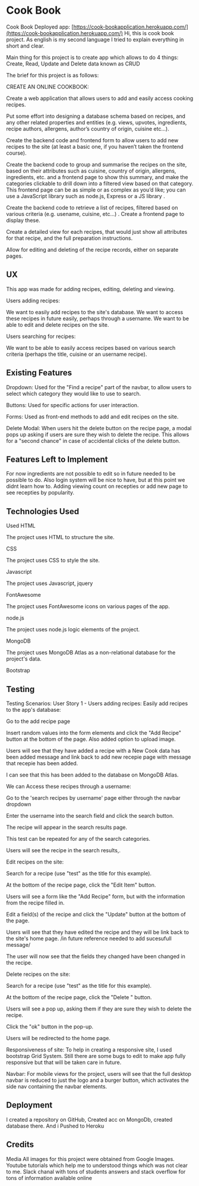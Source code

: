 

# Cook Book
Cook Book Deployed app: [https://cook-bookapplication.herokuapp.com/](https://cook-bookapplication.herokuapp.com/)
Hi, this is cook book project.
As english is my second language I tried to explain everything in short and clear.

Main thing for this project is to create app which allows to do 4 things:
Create, Read, Update and Delete data known as CRUD

The brief for this project is as follows:

CREATE AN ONLINE COOKBOOK:

Create a web application that allows users to add and easily access cooking recipes.

Put some effort into designing a database schema based on recipes, and any other related properties and entities (e.g. views, upvotes, ingredients, recipe authors, allergens, author’s country of origin, cuisine etc…).

Create the backend code and frontend form to allow users to add new recipes to the site (at least a basic one, if you haven’t taken the frontend course).

Create the backend code to group and summarise the recipes on the site, based on their attributes such as cuisine, country of origin, allergens, ingredients, etc. and a frontend page to show this summary, and make the categories clickable to drill down into a filtered view based on that category. This frontend page can be as simple or as complex as you’d like; you can use a JavaScript library such as node.js, Express or a JS library .

Create the backend code to retrieve a list of recipes, filtered based on various criteria (e.g. usename, cuisine, etc…) . Create a frontend page to display these.

Create a detailed view for each recipes, that would just show all attributes for that recipe, and the full preparation instructions.

Allow for editing and deleting of the recipe records, either on separate pages.

## UX

This app was made for adding recipes, editing, deleting and viewing.

Users adding recipes:

We want to easily add recipes to the site's database. We want to access these recipes in future easily, perhaps through a username.  We want to be able to edit and delete recipes on the site. 

Users searching for recipes:

We want to be able to easily access recipes based on various search criteria (perhaps the title, cuisine or an username recipe). 



##  Existing Features


Dropdown: Used for the "Find a recipe" part of the navbar, to allow users to select which category they would like to use to search.

Buttons: Used for specific actions for user interaction.

Forms: Used as front-end methods to add and edit recipes on the site.

Delete Modal: When users hit the delete button on the recipe page, a modal pops up asking if users are sure they wish to delete the recipe. This allows for a "second chance" in case of accidental clicks of the delete button.

##  Features Left to Implement


For now  ingredients are not possible to edit so in future needed to be possible to do.
Also login system will be nice to have, but at this point we didnt learn how to.
Adding viewing count on recepties or add new page to see recepties by popularity. 


## Technologies Used

Used HTML

The project uses HTML to structure the site.

CSS

The project uses CSS to style the site.

Javascript

The project uses Javascript, jquery 

FontAwesome

The project uses FontAwesome icons on various pages of the app.

node.js

The project uses node.js logic elements of the project.


MongoDB

The project uses MongoDB Atlas as a non-relational database for the project's data.

Bootstrap

## Testing


Testing Scenarios: User Story 1 - Users adding recipes: Easily add recipes to the app's database:

Go to the add recipe page 

Insert random values into the form elements and click the "Add Recipe" button at the bottom of the page. Also added option to upload image.

Users will see that they have added a recipe with a New Cook data has been added message and link back to add new recepie page with message that recepie has been added.

I can see that this has been added to the database on MongoDB Atlas.

We can Access these recipes  through a username:


Go to the 'search recipes by username' page either through the navbar dropdown

Enter the username into the search field and click the search button.

The recipe will appear in the search results page.

This test can be repeated for any of the search categories.

Users will see the recipe in the search results,.

Edit recipes on the site:

Search for a recipe (use "test" as the title for this example).


At the bottom of the recipe page, click the "Edit Item" button.

Users will see a form like the "Add Recipe" form, but with the information from the recipe filled in.

Edit a field(s) of the recipe and click the "Update" button at the bottom of the page.

Users will see that they have edited the recipe and they will be link back to the site's home page. /in future reference needed to add sucesufull message/

The user will now see that the fields they changed have been changed in the recipe. 

Delete recipes on the site:

Search for a recipe (use "test" as the title for this example).

At the bottom of the recipe page, click the "Delete " button.

Users will see a  pop up, asking them if they are sure they wish to delete the recipe.

Click the "ok" button in the pop-up.

Users will be redirected to the home page.


Responsiveness of site: To help in creating a responsive site, I used bootstrap Grid System.  Still there are some bugs to edit to make app fully responsive but that 
will be taken care in future.

Navbar: For mobile views for the project, users will see that the full desktop navbar is reduced to just the logo and a burger button, which activates the side nav containing the navbar elements.




## Deployment

I created a repository on GitHub,
Created acc on MongoDb, created database there.
And i Pushed to Heroku

## Credits

Media All images for this project were obtained from Google Images.
Youtube tutorials which help me to understood things which was not clear to me.
Slack chanal with tons of students answers
and stack overflow for tons of information available online
